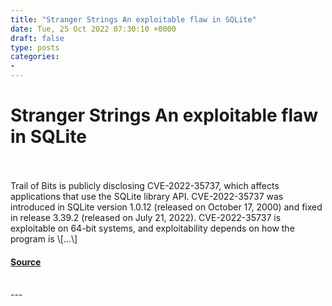 ```yaml
---
title: "Stranger Strings An exploitable flaw in SQLite"
date: Tue, 25 Oct 2022 07:30:10 +0000
draft: false
type: posts
categories: 
- 
---
```

# Stranger Strings An exploitable flaw in SQLite

<br/>

<br/>
Trail of Bits is publicly disclosing CVE-2022-35737, which affects applications that use the SQLite library API. CVE-2022-35737 was introduced in SQLite version 1.0.12 (released on October 17, 2000) and fixed in release 3.39.2 (released on July 21, 2022). CVE-2022-35737 is exploitable on 64-bit systems, and exploitability depends on how the program is \[…\]

#### [Source](https://blog.trailofbits.com/2022/10/25/sqlite-vulnerability-july-2022-library-api/)

<br/>
---
